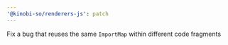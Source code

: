 ```yaml
---
'@kinobi-so/renderers-js': patch
---
```


Fix a bug that reuses the same `ImportMap` within different code fragments
